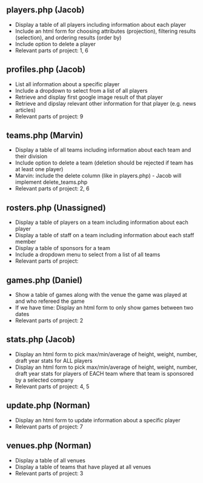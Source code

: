 ## players.php (Jacob)
- Display a table of all players including information about each player
- Include an html form for choosing attributes (projection), filtering results (selection), and ordering results (order by)
- Include option to delete a player
- Relevant parts of project: 1, 6

## profiles.php (Jacob)
- List all information about a specific player
- Include a dropdown to select from a list of all players
- Retrieve and display first google image result of that player
- Retrieve and dipslay relevant other information for that player (e.g. news articles)
- Relevant parts of project: 9

## teams.php (Marvin)
- Display a table of all teams including information about each team and their division
- Include option to delete a team (deletion should be rejected if team has at least one player)
- Marvin: include the delete column (like in players.php) - Jacob will implement delete_teams.php
- Relevant parts of project: 2, 6

## rosters.php (Unassigned)
- Display a table of players on a team including information about each player
- Display a table of staff on a team including information about each staff member
- Display a table of sponsors for a team
- Include a dropdown menu to select from a list of all teams
- Relevant parts of project: 

## games.php (Daniel)
- Show a table of games along with the venue the game was played at and who refereed the game
- If we have time: Display an html form to only show games between two dates
- Relevant parts of project: 2

## stats.php (Jacob)
- Display an html form to pick max/min/average of height, weight, number, draft year stats for ALL players
- Display an html form to pick max/min/average of height, weight, number, draft year stats for players of EACH team where that team is sponsored by a selected company
- Relevant parts of project: 4, 5

## update.php (Norman)
- Display an html form to update information about a specific player
- Relevant parts of project: 7

## venues.php (Norman)
- Display a table of all venues
- Display a table of teams that have played at all venues
- Relevant parts of project: 3